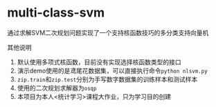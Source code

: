 # multi-class-svm
通过求解SVM二次规划问题实现了一个支持核函数技巧的多分类支持向量机

其他说明
1. 默认使用多项式核函数，目前没有实现选择核函数类型的接口
2. 演示demo使用的是鸢尾花数据集，可以直接执行命令```python nlsvm.py```
3. ```zip.train```和```zip.test```分别为手写数字数据集的训练样本和测试样本
4. 使用的二次规划求解器为```osqp```
5. 本项目为本人<统计学习>课程大作业，只为学习目的创建

